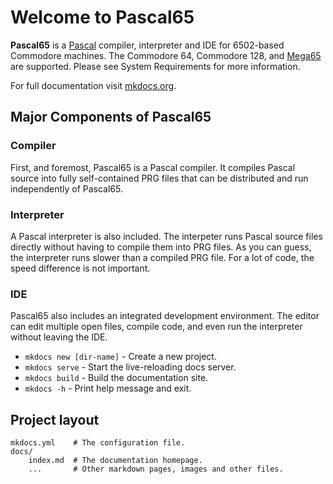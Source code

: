 # Welcome to Pascal65

**Pascal65** is a [Pascal](https://en.wikipedia.org/wiki/Pascal_(programming_language) "Pascal")
compiler, interpreter and IDE for 6502-based Commodore
machines.  The Commodore 64, Commodore 128, and [Mega65](https://mega65.org "Mega65") are supported.  Please
see System Requirements for more information.

For full documentation visit [mkdocs.org](https://www.mkdocs.org).

## Major Components of Pascal65

### Compiler

First, and foremost, Pascal65 is a Pascal compiler.  It compiles Pascal source into
fully self-contained PRG files that can be distributed and run independently of Pascal65.

### Interpreter

A Pascal interpreter is also included.  The interpeter runs Pascal source files directly
without having to compile them into PRG files.  As you can guess, the interpreter runs slower
than a compiled PRG file.  For a lot of code, the speed difference is not important.

### IDE

Pascal65 also includes an integrated development environment.  The editor can edit multiple
open files, compile code, and even run the interpreter without leaving the IDE.

* `mkdocs new [dir-name]` - Create a new project.
* `mkdocs serve` - Start the live-reloading docs server.
* `mkdocs build` - Build the documentation site.
* `mkdocs -h` - Print help message and exit.

## Project layout

    mkdocs.yml    # The configuration file.
    docs/
        index.md  # The documentation homepage.
        ...       # Other markdown pages, images and other files.
